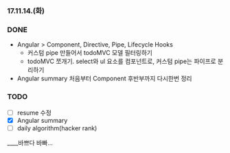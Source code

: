 ### 17.11.14.(화)

### DONE

* Angular > Component, Directive, Pipe, Lifecycle Hooks
    * 커스텀 pipe 만들어서 todoMVC 모델 필터링하기
    * todoMVC 쪼개기. select와 ul 요소를 컴포넌트로, 커스텀 pipe는 파이프로 분리하기
* Angular summary 처음부터 Component 후반부까지 다시한번 정리

### TODO

* [ ] resume 수정
* [x] Angular summary
* [ ] daily algorithm(hacker rank)

____바쁘다 바빠...